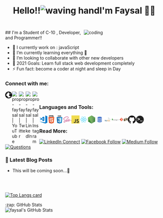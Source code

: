 # <p align="center">️ **Hello!!<img src="https://raw.githubusercontent.com/Karthik-Nayak98/Karthik-Nayak98/master/assets/wave.gif" alt="waving hand" width="30px">I'm Faysal** 🎯️🚀️</p>

</br>
<img align="right" alt="coding" width="250" src="https://media.giphy.com/media/XcXx0WlV7L9cMKhA6G/giphy.gif">
## I'm a Student of C-10 , Developer, and Programmer!!

- 🔭 I currently work on : javaScript
- 🌱 I’m currently learning everything 🤣
- 👯 I’m looking to collaborate with other new developers
- 🥅 2021 Goals: Learn full stack web development completely
- ⚡ Fun fact: become a coder at night and sleep in Day


### Connect with me:

[<img align="left" alt="pro-faysal.com" width="22px" src="https://raw.githubusercontent.com/iconic/open-iconic/master/svg/globe.svg" />][website]
[<img align="left" alt="pro-faysal | YouTube" width="22px" src="https://cdn.jsdelivr.net/npm/simple-icons@v3/icons/facebook.svg" />][facebook]
[<img align="left" alt="" width="22px" src="https://cdn.jsdelivr.net/npm/simple-icons@v3/icons/gmail.svg" />][gmail]
[<img align="left" alt="pro-faysal | Twitter" width="22px" src="https://cdn.jsdelivr.net/npm/simple-icons@v3/icons/twitter.svg" />][twitter]
[<img align="left" alt="pro-faysal | LinkedIn" width="22px" src="https://cdn.jsdelivr.net/npm/simple-icons@v3/icons/linkedin.svg" />][linkedin]
[<img align="left" alt="pro-faysal | Instagram" width="22px" src="https://cdn.jsdelivr.net/npm/simple-icons@v3/icons/instagram.svg" />][instagram]

<br />


### Languages and Tools:

<img align="left" alt="Visual Studio Code" width="26px" src="https://raw.githubusercontent.com/github/explore/80688e429a7d4ef2fca1e82350fe8e3517d3494d/topics/visual-studio-code/visual-studio-code.png" />
<img align="left" alt="HTML5" width="26px" src="https://raw.githubusercontent.com/github/explore/80688e429a7d4ef2fca1e82350fe8e3517d3494d/topics/html/html.png" />
<img align="left" alt="CSS3" width="26px" src="https://raw.githubusercontent.com/github/explore/80688e429a7d4ef2fca1e82350fe8e3517d3494d/topics/css/css.png" />
<img align="left" alt="Sass" width="26px" src="https://raw.githubusercontent.com/github/explore/80688e429a7d4ef2fca1e82350fe8e3517d3494d/topics/sass/sass.png" />
<img align="left" alt="JavaScript" width="26px" src="https://raw.githubusercontent.com/github/explore/80688e429a7d4ef2fca1e82350fe8e3517d3494d/topics/javascript/javascript.png" />
<img align="left" alt="React" width="26px" src="https://raw.githubusercontent.com/github/explore/80688e429a7d4ef2fca1e82350fe8e3517d3494d/topics/react/react.png" />
<img align="left" alt="Node.js" width="26px" src="https://raw.githubusercontent.com/github/explore/80688e429a7d4ef2fca1e82350fe8e3517d3494d/topics/nodejs/nodejs.png" />
<img align="left" alt="SQL" width="26px" src="https://raw.githubusercontent.com/github/explore/80688e429a7d4ef2fca1e82350fe8e3517d3494d/topics/sql/sql.png" />
<img align="left" alt="MySQL" width="26px" src="https://raw.githubusercontent.com/github/explore/80688e429a7d4ef2fca1e82350fe8e3517d3494d/topics/mysql/mysql.png" />
<img align="left" alt="MongoDB" width="26px" src="https://raw.githubusercontent.com/github/explore/80688e429a7d4ef2fca1e82350fe8e3517d3494d/topics/mongodb/mongodb.png" />
<img align="left" alt="Git" width="26px" src="https://raw.githubusercontent.com/github/explore/80688e429a7d4ef2fca1e82350fe8e3517d3494d/topics/git/git.png" />
<img align="left" alt="GitHub" width="26px" src="https://raw.githubusercontent.com/github/explore/78df643247d429f6cc873026c0622819ad797942/topics/github/github.png" />
<img align="left" alt="Terminal" width="26px" src="https://raw.githubusercontent.com/github/explore/80688e429a7d4ef2fca1e82350fe8e3517d3494d/topics/terminal/terminal.png" />

<br />

### Read More:

[![LinkedIn Connect](https://img.shields.io/badge/%20-Connect-black?color=14171A&labelColor=212121&logo=linkedin&logoColor=ffffff)](https://www.linkedin.com/in/faysal-ahamed-1a256b1a6/) 
[![Facebook Follow](https://img.shields.io/badge/%20-Follow-black?color=14171A&labelColor=1976d2&logo=facebook&logoColor=ffffff)](https://www.facebook.com/faysalhasan.Hello) 
[![Medium Follow](https://img.shields.io/badge/%20-Follow-black?color=14171A&labelColor=1976d2&logo=medium&logoColor=ffffff)](https://medium.com/) 
[![Questions](https://img.shields.io/badge/%20-Questions-black?color=14171A&labelColor=fff&logo=stackoverflow&logoColor=0c0d0e26)](https://stackoverflow.com/users/14963560/faysal-hasan)

### 📕 Latest Blog Posts

<!-- BLOG-POST-LIST:START -->
- This will be coming soon...📝
<!-- BLOG-POST-LIST:END -->

<br />
<br />

[![Top Langs card](https://github-readme-stats.vercel.app/api/top-langs/?username=faysal253&card_width=550)](https://github.com/faysal253/faysal253)
  <summary>:zap: GitHub Stats</summary>

  <img align="left" alt="faysal's GitHub Stats" src="https://github-readme-stats.codestackr.vercel.app/api?username=faysal253&show_icons=true&hide_border=true" />


[website]: https://.com
[twitter]: https://twitter.com/FaysalH25367295
[facebook]: https://facebook.com/faysalhasan.Hello
[instagram]: https://instagram.com/faysal.hack
[linkedin]: https://linkedin.com/in/faysal-ahamed-1a256b1a6
[gmail]:https://mail.google.com/mail/u/0/?tab=rm&ogbl#inbox?compose=CllgCJlHmbGChLMwphnxXtvWPzQZrcjjpdkHPldgcdQnmLnltLzCXNtVwDbqBWkmVfkNsGWjDZL
